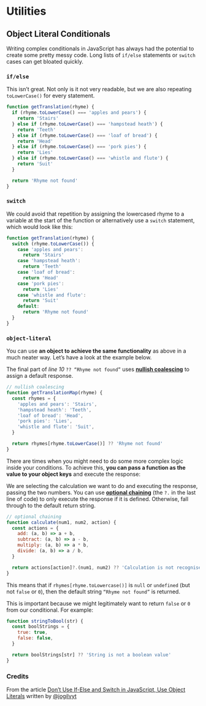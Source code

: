 # Utilities

## Object Literal Conditionals

Writing complex conditionals in JavaScript has always had the potential to create some pretty messy code. Long lists of `if/else` statements or `switch` cases can get bloated quickly.

### `if/else`

This isn’t great. Not only is it not very readable, but we are also repeating `toLowerCase()` for every statement.

```js
function getTranslation(rhyme) {
  if (rhyme.toLowerCase() === 'apples and pears') {
    return 'Stairs'
  } else if (rhyme.toLowerCase() === 'hampstead heath') {
    return 'Teeth'
  } else if (rhyme.toLowerCase() === 'loaf of bread') {
    return 'Head'
  } else if (rhyme.toLowerCase() === 'pork pies') {
    return 'Lies'
  } else if (rhyme.toLowerCase() === 'whistle and flute') {
    return 'Suit'
  }

  return 'Rhyme not found'
}
```

### `switch`

We could avoid that repetition by assigning the lowercased rhyme to a variable at the start of the function or alternatively use a `switch` statement, which would look like this:

```js
function getTranslation(rhyme) {
  switch (rhyme.toLowerCase()) {
    case 'apples and pears':
      return 'Stairs'
    case 'hampstead heath':
      return 'Teeth'
    case 'loaf of bread':
      return 'Head'
    case 'pork pies':
      return 'Lies'
    case 'whistle and flute':
      return 'Suit'
    default:
      return 'Rhyme not found'
  }
}
```

### `object-literal`

You can use **an object to achieve the same functionality** as above in a much neater way. Let’s have a look at the example below.

The final part of *line 10* `?? “Rhyme not found”` uses [**nullish coalescing**](https://developer.mozilla.org/en-US/docs/Web/JavaScript/Reference/Operators/Nullish_coalescing_operator) to assign a default response.

```js
// nullish coalescing
function getTranslationMap(rhyme) {
  const rhymes = {
    'apples and pears': 'Stairs',
    'hampstead heath': 'Teeth',
    'loaf of bread': 'Head',
    'pork pies': 'Lies',
    'whistle and flute': 'Suit',
  }

  return rhymes[rhyme.toLowerCase()] ?? 'Rhyme not found'
}
```

There are times when you might need to do some more complex logic inside your conditions. To achieve this, **you can pass a function as the value to your object keys** and execute the response:

We are selecting the calculation we want to do and executing the response, passing the two numbers. You can use [**optional chaining**](https://developer.mozilla.org/en-US/docs/Web/JavaScript/Reference/Operators/Optional_chaining) (the `?.` in the last line of code) to only execute the response if it is defined. Otherwise, fall through to the default return string.

```js
// optional chaining
function calculate(num1, num2, action) {
  const actions = {
    add: (a, b) => a + b,
    subtract: (a, b) => a - b,
    multiply: (a, b) => a * b,
    divide: (a, b) => a / b,
  }

  return actions[action]?.(num1, num2) ?? 'Calculation is not recognised'
}
```

This means that if `rhymes[rhyme.toLowercase()]` is `null` or `undefined` (but not `false` or `0`), then the default string `“Rhyme not found”` is returned.

This is important because we might legitimately want to return `false` or `0` from our conditional. For example:

```js
function stringToBool(str) {
  const boolStrings = {
    true: true,
    false: false,
  }

  return boolStrings[str] ?? 'String is not a boolean value'
}
```

### Credits

From the article [Don’t Use If-Else and Switch in JavaScript, Use Object Literals](https://betterprogramming.pub/dont-use-if-else-and-switch-in-javascript-use-object-literals-c54578566ba0) written by [@jogilvyt](https://github.com/jogilvyt)
